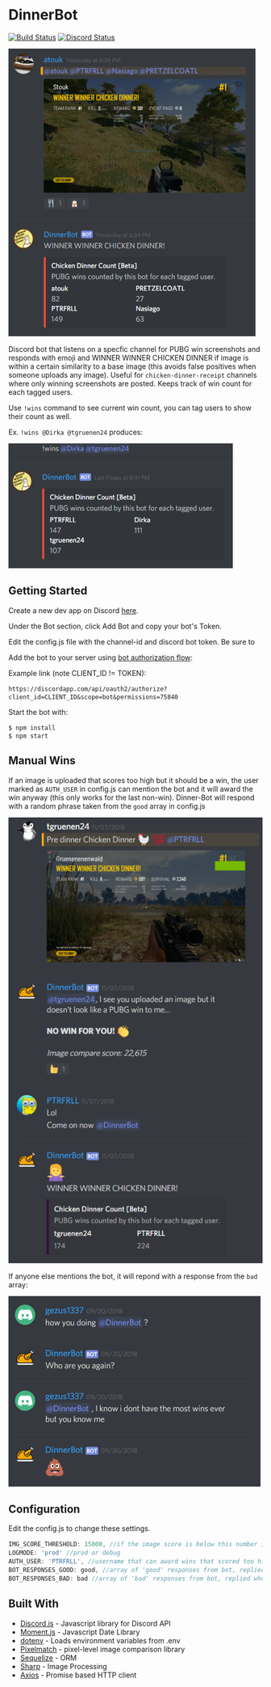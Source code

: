 # DinnerBot

[![Build Status](https://travis-ci.org/PTRFRLL/dinnerbot.svg?branch=master)](https://travis-ci.org/PTRFRLL/dinnerbot)
[![Discord Status](https://discordapp.com/api/guilds/144143242928193537/embed.png)](https://discord.gg)

![Dinner Bot](examples/main.png)

Discord bot that listens on a specfic channel for PUBG win screenshots and responds with emoji and WINNER WINNER CHICKEN DINNER if image is within a certain similarity to a base image (this avoids false positives when someone uploads any image). Useful for `chicken-dinner-receipt` channels where only winning screenshots are posted. Keeps track of win count for each tagged users. 

Use `!wins` command to see current win count, you can tag users to show their count as well.

Ex. `!wins @Dirka @tgruenen24` produces: 

![Win Count](examples/wins.png)

## Getting Started

Create a new dev app on Discord [here](https://discordapp.com/developers/applications/me). 

Under the Bot section, click Add Bot and copy your bot's Token.

Edit the config.js file with the channel-id and discord bot token. Be sure to 

Add the bot to your server using [bot authorization flow](https://discordapp.com/developers/docs/topics/oauth2#bots):

Example link (note CLIENT_ID != TOKEN):
```
https://discordapp.com/api/oauth2/authorize?client_id=CLIENT_ID&scope=bot&permissions=75840
```

Start the bot with:

```
$ npm install
$ npm start
```

## Manual Wins  

If an image is uploaded that scores too high but it should be a win, the user marked as `AUTH_USER` in config.js can mention the bot and it will award the win anyway (this only works for the last non-win). Dinner-Bot will respond with a random phrase taken from the `good` array in config.js

![bot](examples/manual.png)


If anyone else mentions the bot, it will repond with a response from the `bad` array:

![bot](examples/bad.png)

## Configuration

Edit the config.js to change these settings.

```js
IMG_SCORE_THRESHOLD: 15000, //if the image score is below this number it's awared a win (15,000 is arbitrary based off my testing)
LOGMODE: 'prod' //prod or debug
AUTH_USER: 'PTRFRLL', //username that can award wins that scored too high
BOT_RESPONSES_GOOD: good, //array of 'good' responses from bot, replied when AUTH_USER mentions bot
BOT_RESPONSES_BAD: bad //array of 'bad' responses from bot, replied when non-AUTH_USER mentions bot
```


## Built With

* [Discord.js](https://discord.js.org/#/) - Javascript library for Discord API
* [Moment.js](https://momentjs.com/) - Javascript Date Library
* [dotenv](https://github.com/motdotla/dotenv) - Loads environment variables from .env
* [Pixelmatch](https://github.com/mapbox/pixelmatch) - pixel-level image comparison library
* [Sequelize](http://docs.sequelizejs.com/) - ORM
* [Sharp](https://github.com/lovell/sharp) - Image Processing
* [Axios](https://github.com/axios/axios) - Promise based HTTP client